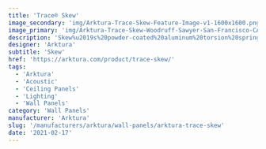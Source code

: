 ```yaml
---
title: 'Trace® Skew'
image_secondary: 'img/Arktura-Trace-Skew-Feature-Image-v1-1600x1600.png'
image_primary: 'img/Arktura-Trace-Skew-Woodruff-Sawyer-San-Francisco-CA_WEB_2.jpg'
description: 'Skew%u2019s%20powder-coated%20aluminum%20torsion%20spring%20panels%20bring%20modern%20elegance%20to%20any%20design%2C%20with%20it%u2019s%20thin%2C%20interwoven%20lines.%20Add%20our%20optional%20InLine%20lighting%20for%20a%20beautiful%20glow%2C%20our%20backlighting%20for%20additional%20brightness%20or%20our%20Soft%20Sound%AE%20backer%20for%20sound%20control.%20%A0'
designer: 'Arktura'
subtitle: 'Skew'
href: 'https://arktura.com/product/trace-skew/'
tags:
  - 'Arktura'
  - 'Acoustic'
  - 'Ceiling Panels'
  - 'Lighting'
  - 'Wall Panels'
category: 'Wall Panels'
manufacturer: 'Arktura'
slug: '/manufacturers/arktura/wall-panels/arktura-trace-skew'
date: '2021-02-17'
---
```

